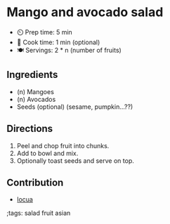 # Mango and avocado salad

- ⏲️  Prep time: 5 min
- 🍳 Cook time: 1 min (optional)
- 🍽️ Servings: 2 * n (number of fruits)

## Ingredients
- (n) Mangoes
- (n) Avocados
- Seeds (optional) (sesame, pumpkin...??)

## Directions
1. Peel and chop fruit into chunks.
2. Add to bowl and mix.
3. Optionally toast seeds and serve on top.

## Contribution
- [locua](https://github.com/locua)

;tags: salad fruit asian


